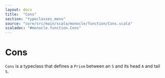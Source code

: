 ```yaml
---
layout: docs
title:  "Cons"
section: "typeclasses_menu"
source: "core/src/main/scala/monocle/function/Cons.scala"
scaladoc: "#monocle.function.Cons"
---
```

# Cons

`Cons` is a typeclass that defines a `Prism` between an `S` and its head `A` and tail `S`.
